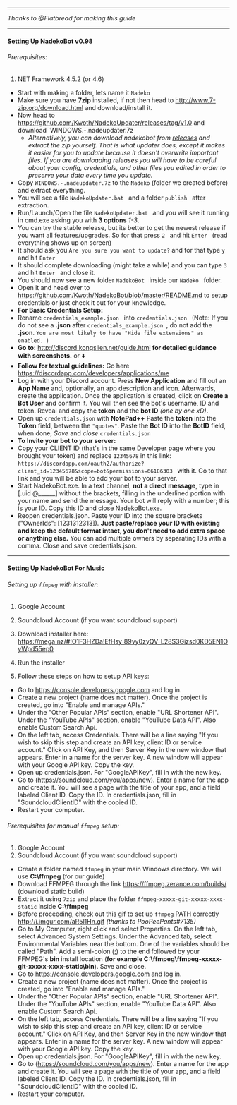 ________________________________________________________________________________
*Thanks to @Flatbread for making this guide*
________________________________________________________________________________

#### Setting Up NadekoBot v0.98
###### Prerequisites: 
1) NET Framework 4.5.2 (or 4.6)
- Start with making a folder, lets name it `Nadeko`
- Make sure you have **7zip** installed, if not then head to http://www.7-zip.org/download.html and download/install it.
- Now head to https://github.com/Kwoth/NadekoUpdater/releases/tag/v1.0 and download `WINDOWS.-.nadeupdater.7z
    - *Alternatively, you can download nadekobot from [releases](https://github.com/Kwoth/NadekoBot/releases) and extract the zip yourself. That is what updater does, except it makes it easier for you to update because it doesn't overwrite important files. If you are downloading releases you will have to be careful about your config, credentials, and other files you edited in order to preserve your data every time you update.*
- Copy `WINDOWS.-.nadeupdater.7z` to the `Nadeko` (folder we created before) and extract everything.
- You will see a file `NadekoUpdater.bat ` and a folder `publish ` after extraction.
- Run/Launch/Open the file `NadekoUpdater.bat ` and you will see it running in cmd.exe asking you with **3 options** *1-3*.
- You can try the stable release, but its better to get the newest release if you want all features/upgrades. So for that press `2 ` and hit `Enter ` (read everything shows up on screen)
- It should ask you `Are you sure you want to update?` and for that type `y ` and hit `Enter ` 
- It should complete downloading (might take a while) and you can type `3 ` and hit `Enter ` and close it.
- You should now see a new folder `NadekoBot ` inside our `Nadeko ` folder.
- Open it and head over to https://github.com/Kwoth/NadekoBot/blob/master/README.md to setup credentials or just check it out for your knowledge.
- **For Basic Credentials Setup:**
- Rename `credentials_example.json ` into `credentials.json ` (Note: If you do not see a **.json** after `credentials_example.json `, do not add the **.json**. `You are most likely to have "Hide file extensions" as enabled. `)
- **Go to:** http://discord.kongslien.net/guide.html **for detailed guidance with screenshots.** or :arrow_down:
- **Follow for textual guidelines:** Go here https://discordapp.com/developers/applications/me
- Log in with your Discord account. Press **New Application** and fill out an **App Name** and, optionally, an app description and icon. Afterwards, create the application. Once the application is created, click on **Create a Bot User** and confirm it. You will then see the bot's username, ID and token. Reveal and copy the **token** and the **bot ID** *(one by one xD)*.
- Open up `credentials.json` with **NotePad++** Paste the **token** into the **Token** field, between the `"quotes"`. Paste the **Bot ID** into the **BotID** field, when done, *Save* and *close* `credentials.json`
- **To Invite your bot to your server:**
- Copy your CLIENT ID (that's in the same Developer page where you brought your token) and replace `12345678` in this link: 
`https://discordapp.com/oauth2/authorize?client_id=12345678&scope=bot&permissions=66186303 ` with it. Go to that link and you will be able to add your bot to your server.
- Start NadekoBot.exe. In a text channel, **not a direct message**, type in [.uid @______] without the brackets, filling in the underlined portion with your name and send the message. Your bot will reply with a number; this is your ID. Copy this ID and close NadekoBot.exe.   
- Reopen credentials.json. Paste your ID into the square brackets ("OwnerIds": [1231312313]). **Just paste/replace your ID with existing and keep the default format intact, you don't need to add extra space or anything else.** You can add multiple owners by separating IDs with a comma. Close and save credentials.json.  


________________________________________________________________________________

#### Setting Up NadekoBot For Music
###### Setting up `ffmpeg` with installer:
1) Google Account  
2) Soundcloud Account (if you want soundcloud support)

3) Download installer here: https://mega.nz/#!O1F3HZDa!EfHsy_89vy0zyQV_L28S3Gizsd0KD5EN1OyWpd55ep0

4) Run the installer

5) Follow these steps on how to setup API keys:
- Go to https://console.developers.google.com and log in.
- Create a new project (name does not matter). Once the project is created, go into "Enable and manage APIs."
- Under the "Other Popular APIs" section, enable "URL Shortener API". Under the "YouTube APIs" section, enable "YouTube Data API". Also enable Custom Search Api.
- On the left tab, access Credentials. There will be a line saying "If you wish to skip this step and create an API key, client ID or service account." Click on API Key, and then Server Key in the new window that appears. Enter in a name for the server key. A new window will appear with your Google API key. Copy the key.
- Open up credentials.json. For "GoogleAPIKey", fill in with the new key.
- Go to (https://soundcloud.com/you/apps/new). Enter a name for the app and create it. You will see a page with the title of your app, and a field labeled Client ID. Copy the ID. In credentials.json, fill in "SoundcloudClientID" with the copied ID.
- Restart your computer.

###### Prerequisites for manual `ffmpeg` setup: 
1) Google Account  
2) Soundcloud Account (if you want soundcloud support)
- Create a folder named `ffmpeg` in your main Windows directory. We will use **C:\ffmpeg** (for our guide)
- Download FFMPEG through the link https://ffmpeg.zeranoe.com/builds/ (download static build)
- Extract it using `7zip` and place the folder `ffmpeg-xxxxx-git-xxxxx-xxxx-static` inside **C:\ffmpeg**
- Before proceeding, check out this gif to set up `ffmpeg` PATH correctly http://i.imgur.com/aR5l1Hn.gif *(thanks to PooPeePants#7135)*
- Go to My Computer, right click and select Properties. On the left tab, select Advanced System Settings. Under the Advanced tab, select Environmental Variables near the bottom. One of the variables should be called "Path". Add a semi-colon (;) to the end followed by your FFMPEG's **bin** install location (**for example C:\ffmpeg\ffmpeg-xxxxx-git-xxxxx-xxxx-static\bin**). Save and close.
- Go to https://console.developers.google.com and log in.
- Create a new project (name does not matter). Once the project is created, go into "Enable and manage APIs."
- Under the "Other Popular APIs" section, enable "URL Shortener API". Under the "YouTube APIs" section, enable "YouTube Data API". Also enable Custom Search Api.
- On the left tab, access Credentials. There will be a line saying "If you wish to skip this step and create an API key, client ID or service account." Click on API Key, and then Server Key in the new window that appears. Enter in a name for the server key. A new window will appear with your Google API key. Copy the key.
- Open up credentials.json. For "GoogleAPIKey", fill in with the new key.
- Go to (https://soundcloud.com/you/apps/new). Enter a name for the app and create it. You will see a page with the title of your app, and a field labeled Client ID. Copy the ID. In credentials.json, fill in "SoundcloudClientID" with the copied ID.
- Restart your computer.
